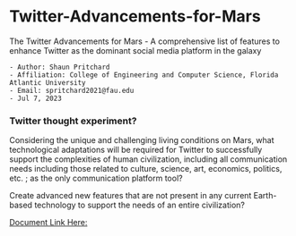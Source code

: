 # Twitter-Advancements-for-Mars
The Twitter Advancements for Mars - A comprehensive list of features to enhance Twitter as the dominant social media platform in the galaxy

```
- Author: Shaun Pritchard 
- Affiliation: College of Engineering and Computer Science, Florida Atlantic University 
- Email: spritchard2021@fau.edu
- Jul 7, 2023
```
### Twitter thought experiment?

Considering the unique and challenging living conditions on Mars, what technological adaptations will be required for Twitter to successfully support the complexities of human civilization, including all communication needs including those related to culture, science, art, economics, politics, etc. ; as the only communication platform tool?

Create advanced new features that are not present in any current Earth-based technology to support the needs of an entire civilization?


[Document Link Here:]([https://www.example.com](https://github.com/shaungt1/Twitter-Advancements-for-Mars/blob/main/Twitter%20Advancements%20for%20Mars.pdf)https://github.com/shaungt1/Twitter-Advancements-for-Mars/blob/main/Twitter%20Advancements%20for%20Mars.pdf)
